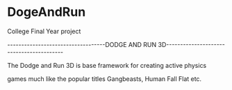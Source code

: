 # DogeAndRun
College Final Year project


-----------------------------------DODGE AND RUN 3D----------------------------------------- 

The Dodge and Run 3D is base framework for creating active physics 

games much like the popular titles Gangbeasts, Human Fall Flat etc.
